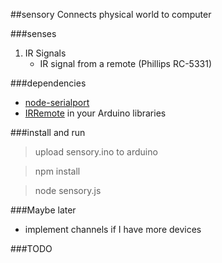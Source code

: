 ##sensory
Connects physical world to computer

###senses
1. IR Signals
	- IR signal from a remote (Phillips RC-5331)

###dependencies
- [node-serialport](https://github.com/voodootikigod/node-serialport)
- [IRRemote](https://github.com/shirriff/Arduino-IRremote) in your Arduino libraries

###install and run
> upload sensory.ino to arduino

> npm install

> node sensory.js

###Maybe later
 - implement channels if I have more devices

###TODO


